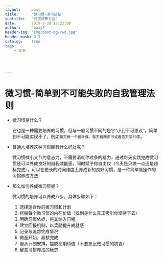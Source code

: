 ```yaml
---
layout:     post
title:      "微习惯-读书简记"
subtitle:   "习惯培养方法"
date:       2019-3-20 17:23:00
author:     "baiyf"
header-img: "img/post-bg-rwd.jpg"
header-mask: 0.3
catalog:    true
tags:
    - 读书




---
```


# 微习惯-简单到不可能失败的自我管理法则

- 微习惯是什么？

  它也是一种需要培养的习惯，但与一般习惯不同的是它“小到不可思议”，简单到不可能实现不了，例如`每天做一个俯卧撑，每天看两页书或者每天写50字`。






- 普通人培养这种习惯能有什么好处呢？

  微习惯微小又节约意志力，不需要消耗你过多的精力，通过每天实践完成微习惯还可以养成良好的自我效能感，同时赋予你自主权（今天是只做一点还是超标完成），可以在更长的时间维度上养成新的良好习惯，是一种简单易操作的习惯养成方法







- 那么如何养成微习惯呢？

  微习惯的培养可以养成八步，具体步骤如下：

  1. 选择适合你的微习惯和计划
  2. 挖掘每个微习惯的内在价值（找到是什么真正吸引你坚持下去）
  3. 明确习惯依据，将其纳入日程
  4. 建立回报机制，以奖励提升成就感
  5. 记录与追踪完成情况
  6. 微量开始，超额完成
  7. 服从计划安排，摆脱高期待值（不要忘记微习惯的初衷）
  8. 留意习惯养成的标志